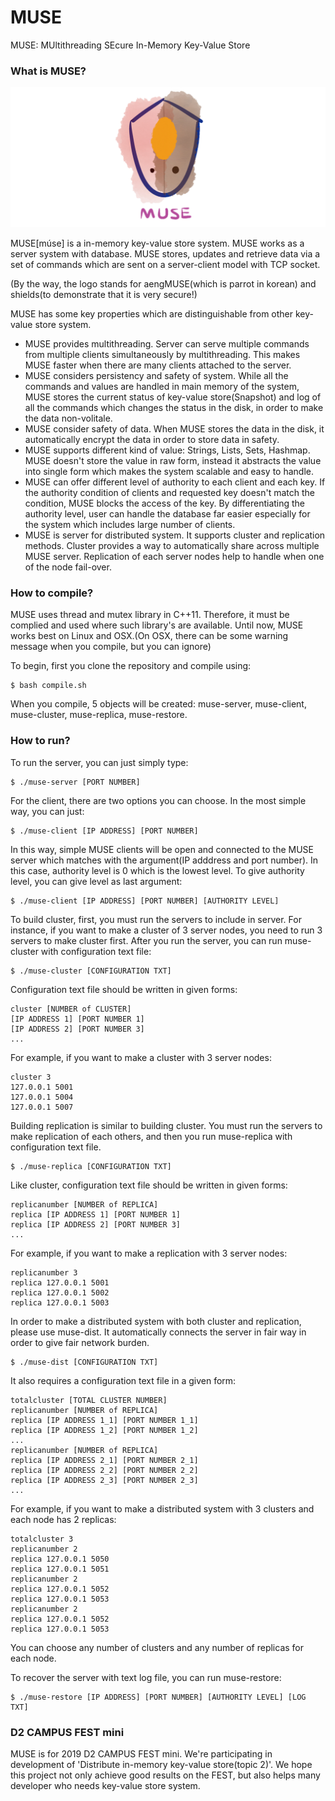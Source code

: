 # MUSE
MUSE: MUltithreading SEcure In-Memory Key-Value Store

### What is MUSE?

![logo](readme_src/MUSE_LOGO.png "MUSE")

MUSE[múse] is a in-memory key-value store system. MUSE works as a server system with database. MUSE stores, updates and retrieve data via a set of commands which are sent on a server-client model with TCP socket. 

(By the way, the logo stands for aengMUSE(which is parrot in korean) and shields(to demonstrate that it is very secure!)

MUSE has some key properties which are distinguishable from other key-value store system.

* MUSE provides multithreading. Server can serve multiple commands from multiple clients simultaneously by multithreading. This makes MUSE faster when there are many clients attached to the server.
* MUSE considers persistency and safety of system. While all the commands and values are handled in main memory of the system, MUSE stores the current status of key-value store(Snapshot) and log of all the commands which changes the status in the disk, in order to make the data non-volitale.
* MUSE consider safety of data. When MUSE stores the data in the disk, it automatically encrypt the data in order to store data in safety.
* MUSE supports different kind of value: Strings, Lists, Sets, Hashmap. MUSE doesn't store the value in raw form, instead it abstracts the value into single form which makes the system scalable and easy to handle.
* MUSE can offer different level of authority to each client and each key. If the authority condition of clients and requested key doesn't match the condition, MUSE blocks the access of the key. By differentiating the authority level, user can handle the database far easier especially for the system which includes large number of clients.
* MUSE is server for distributed system. It supports cluster and replication methods. Cluster provides a way to automatically share across multiple MUSE server. Replication of each server nodes help to handle when one of the node fail-over.

### How to compile?

MUSE uses thread and mutex library in C++11. Therefore, it must be complied and used where such library's are available.
Until now, MUSE works best on Linux and OSX.(On OSX, there can be some warning message when you compile, but you can ignore)

To begin, first you clone the repository and compile using:

    $ bash compile.sh

When you compile, 5 objects will be created: muse-server, muse-client, muse-cluster, muse-replica, muse-restore.

### How to run?

To run the server, you can just simply type:

    $ ./muse-server [PORT NUMBER]

For the client, there are two options you can choose. In the most simple way, you can just:

    $ ./muse-client [IP ADDRESS] [PORT NUMBER]

In this way, simple MUSE clients will be open and connected to the MUSE server which matches with the argument(IP adddress and port number). In this case, authority level is 0 which is the lowest level.
To give authority level, you can give level as last argument:

    $ ./muse-client [IP ADDRESS] [PORT NUMBER] [AUTHORITY LEVEL]
    
To build cluster, first, you must run the servers to include in server. For instance, if you want to make a cluster of 3 server nodes, you need to run 3 servers to make cluster first. After you run the server, you can run muse-cluster with configuration text file:

    $ ./muse-cluster [CONFIGURATION TXT]

Configuration text file should be written in given forms:

    cluster [NUMBER of CLUSTER]
    [IP ADDRESS 1] [PORT NUMBER 1]
    [IP ADDRESS 2] [PORT NUMBER 3]
    ...

For example, if you want to make a cluster with 3 server nodes:

    cluster 3
    127.0.0.1 5001
    127.0.0.1 5004
    127.0.0.1 5007

Building replication is similar to building cluster. You must run the servers to make replication of each others, and then you run muse-replica with configuration text file.


    $ ./muse-replica [CONFIGURATION TXT]

Like cluster, configuration text file should be written in given forms:

    replicanumber [NUMBER of REPLICA]
    replica [IP ADDRESS 1] [PORT NUMBER 1]
    replica [IP ADDRESS 2] [PORT NUMBER 3]
    ...

For example, if you want to make a replication with 3 server nodes:

    replicanumber 3
    replica 127.0.0.1 5001
    replica 127.0.0.1 5002
    replica 127.0.0.1 5003

In order to make a distributed system with both cluster and replication, please use muse-dist. It automatically connects the server in fair way in order to give fair network burden.

    $ ./muse-dist [CONFIGURATION TXT]

It also requires a configuration text file in a given form:

    totalcluster [TOTAL CLUSTER NUMBER]
    replicanumber [NUMBER of REPLICA]
    replica [IP ADDRESS 1_1] [PORT NUMBER 1_1]
    replica [IP ADDRESS 1_2] [PORT NUMBER 1_2]
    ...
    replicanumber [NUMBER of REPLICA]
    replica [IP ADDRESS 2_1] [PORT NUMBER 2_1]
    replica [IP ADDRESS 2_2] [PORT NUMBER 2_2]
    replica [IP ADDRESS 2_3] [PORT NUMBER 2_3]
    ...

For example, if you want to make a distributed system with 3 clusters and each node has 2 replicas:

    totalcluster 3
    replicanumber 2
    replica 127.0.0.1 5050
    replica 127.0.0.1 5051
    replicanumber 2
    replica 127.0.0.1 5052
    replica 127.0.0.1 5053
    replicanumber 2
    replica 127.0.0.1 5052
    replica 127.0.0.1 5053

You can choose any number of clusters and any number of replicas for each node.

To recover the server with text log file, you can run muse-restore:

    $ ./muse-restore [IP ADDRESS] [PORT NUMBER] [AUTHORITY LEVEL] [LOG TXT]

### D2 CAMPUS FEST mini

MUSE is for 2019 D2 CAMPUS FEST mini. We're participating in development of 'Distribute in-memory key-value store(topic 2)'. We hope this project not only achieve good results on the FEST, but also helps many developer who needs key-value store system.
